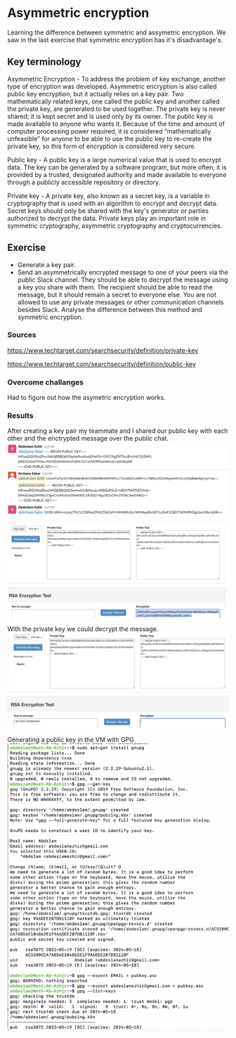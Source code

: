 # Asymmetric encryption

Learning the difference between symmetric and assymetric encryption. We saw in the last exercise that symmetric encryption has it's disadvantage's.

## Key terminology

Asymmetric Encryption -
To address the problem of key exchange, another type of encryption was developed. Asymmetric encryption is also called public key encryption, but it actually relies on a key pair. Two mathematically related keys, one called the public key and another called the private key, are generated to be used together. The private key is never shared; it is kept secret and is used only by its owner. The public key is made available to anyone who wants it. Because of the time and amount of computer processing power required, it is considered “mathematically unfeasible” for anyone to be able to use the public key to re-create the private key, so this form of encryption is considered very secure.

Public key - A public key is a large numerical value that is used to encrypt data. The key can be generated by a software program, but more often, it is provided by a trusted, designated authority and made available to everyone through a publicly accessible repository or directory.

Private key - A private key, also known as a secret key, is a variable in cryptography that is used with an algorithm to encrypt and decrypt data. Secret keys should only be shared with the key's generator or parties authorized to decrypt the data. Private keys play an important role in symmetric cryptography, asymmetric cryptography and cryptocurrencies.

## Exercise

- Generate a key pair.
- Send an asymmetrically encrypted message to one of your peers via the public Slack channel. They should be able to decrypt the message using a key you share with them. The recipient should be able to read the message, but it should remain a secret to everyone else.
You are not allowed to use any private messages or other communication channels besides Slack. Analyse the difference between this method and symmetric encryption.


### Sources

https://www.techtarget.com/searchsecurity/definition/private-key

https://www.techtarget.com/searchsecurity/definition/public-key


### Overcome challanges

Had to figure out how the asymetric encryption works. 

### Results

After creating a key pair my teammate and I shared our public key with each other and the enctrypted message over the public chat.
![screenshot](../00_includes/sec3/sec555.png)


![screenshot](../00_includes/sec3/sec5.png)

With the private key  we could decrypt the message.
![screenshot](../00_includes/sec3/sec55.png)

Generating a public key in the VM with GPG
![screenshot](../00_includes/sec3/secbonus.png)
